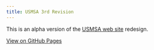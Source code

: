 ```yaml
---
title: USMSA 3rd Revision
---
```


This is an alpha version of the [USMSA web site](http://www.usmenssheds.org) redesign.

[View on GitHub Pages](https://subsume.github.io/USMSA/)
